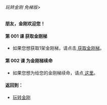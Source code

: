 ###### 玩转金刚 免梯版>
#### 朋友，金刚欢迎您！

#### 第 001 课 获取金刚梯

- 如果您想获取1架金刚梯，请点击[ 获取金刚梯](https://github.com/a2zitpro/web/blob/master/LadderFree/GetLadder/GetLadder.md)。

#### 第 002 课 为金刚梯续命


- 如果您想为给您的金刚梯续命，请点[ 这里]()。

#### 返回到：
- [玩转金刚](https://github.com/a2zitpro/web/blob/master/LadderFree/main.md)
